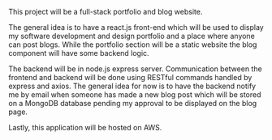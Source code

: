 This project will be a full-stack portfolio and blog website. 

The general idea is to have a react.js front-end which will be used to display my software development and design portfolio
and a place where anyone can post blogs. While the portfolio section will be a static website the blog component will have some backend logic.

The backend will be in node.js express server. Communication between the frontend and backend will be done using RESTful commands handled by 
express and axios. The general idea for now is to have the backend notify me by email when someone has made a new blog post which will be stored on a 
MongoDB database pending my approval to be displayed on the blog page.

Lastly, this application will be hosted on AWS.
